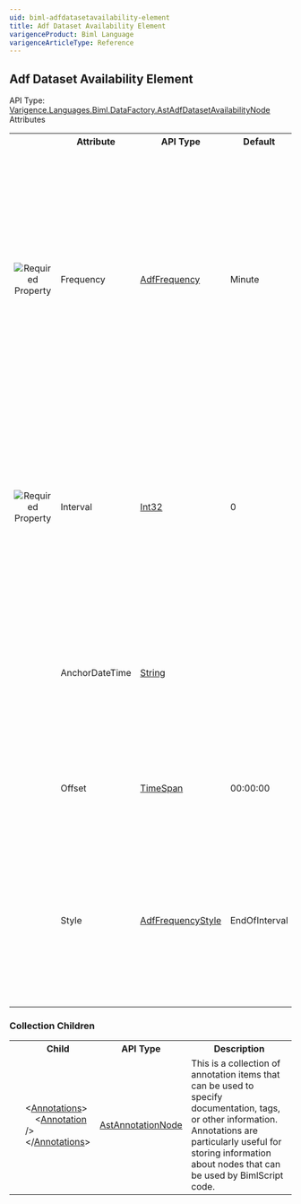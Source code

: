 ```yaml
---
uid: biml-adfdatasetavailability-element
title: Adf Dataset Availability Element
varigenceProduct: Biml Language
varigenceArticleType: Reference
---
```

## Adf Dataset Availability Element<div class="AssemblyInfoGroup"><div class="CrossReferenceGroup"><div class="CrossReferenceHeader">API Type:</div><div class="CrossReferenceValue"><a href="../api-reference/Varigence.Languages.Biml.DataFactory.AstAdfDatasetAvailabilityNode.html">Varigence.Languages.Biml.DataFactory.AstAdfDatasetAvailabilityNode</a></div></div></div><div class="AttributeGroup"><div class="AttributeGroupHeader">Attributes</div><table id="AttributeList" class="AttributeList"><tbody><tr><th class="AttributeIconColumnHeader">&nbsp;</th><th class="AttributeNameColumnHeader">Attribute</th><th class="AttributeTypeColumnHeader">API Type</th><th class="AttributeDefaultColumnHeader">Default</th><th class="AttributeSummaryColumnHeader">Description</th></tr><tr class="ad0"><td align="center" class="AttributeIcon"><img title="Required Property" src="attributeRequired.png"></td><td class="AttributeName">Frequency</td><td class="AttributeType"><a href="../api-reference/Varigence.Languages.Biml.DataFactory.AdfFrequency.html">AdfFrequency</a></td><td class="AttributeDefault">Minute</td><td class="AttributeSummary"><div class ="SummaryItem">Specifies the unit of time that should be used when determining the next execution of an activity or updated availability of a dataset. This value is multiplied by the Interval property value to determine the actual timing.</div></td></tr><tr class="ad1"><td align="center" class="AttributeIcon"><img title="Required Property" src="attributeRequired.png"></td><td class="AttributeName">Interval</td><td class="AttributeType"><a href="https://msdn.microsoft.com/en-us/library/System.Int32.aspx">Int32</a></td><td class="AttributeDefault">0</td><td class="AttributeSummary"><div class ="SummaryItem">Specifies the number of time units provided by the Frequency property to determine how frequently data slices are produced or activities are executed.</div></td></tr><tr class="ad0"><td align="center" class="AttributeIcon"><img title="" src="attribute.png"></td><td class="AttributeName">AnchorDateTime</td><td class="AttributeType"><a href="https://msdn.microsoft.com/en-us/library/System.String.aspx">String</a></td><td class="AttributeDefault">&nbsp;</td><td class="AttributeSummary"><div class ="SummaryItem">Specifies a date and time value that is used as the baseline over which the execution intervals are computed.</div></td></tr><tr class="ad1"><td align="center" class="AttributeIcon"><img title="" src="attribute.png"></td><td class="AttributeName">Offset</td><td class="AttributeType"><a href="https://msdn.microsoft.com/en-us/library/System.TimeSpan.aspx">TimeSpan</a></td><td class="AttributeDefault">00:00:00</td><td class="AttributeSummary"><div class ="SummaryItem">Specifies an amount of time that should be used to pad the execution intervals.</div></td></tr><tr class="ad0"><td align="center" class="AttributeIcon"><img title="" src="attribute.png"></td><td class="AttributeName">Style</td><td class="AttributeType"><a href="../api-reference/Varigence.Languages.Biml.DataFactory.AdfFrequencyStyle.html">AdfFrequencyStyle</a></td><td class="AttributeDefault">EndOfInterval</td><td class="AttributeSummary"><div class ="SummaryItem">Specifies whether the data slice should be produced or the activity executed at the beginning or end of the specified time interval.</div></td></tr></tbody></table></div><div class="ChildGroup">### Collection Children<table id="ChildList" class="ChildList"><tbody><tr><th class="ChildIconColumnHeader">&nbsp;</th><th class="ChildNameColumnHeader">Child</th><th class="ChildTypeColumnHeader">API Type</th><th class="ChildSummaryColumnHeader">Description</th></tr><tr class="cd0"><td align="center" class="ChildIcon"><img title="" src="collectionChild.png"><div class="RequiredIcon" title="Required Child"></div><td class="ChildName"><span class="punc">&lt;</span><a href=Varigence.Languages.Biml.AstNode_Annotations.html">Annotations</a><span class="punc">&gt;</span><br />&nbsp;&nbsp;&nbsp;&nbsp;<span class="punc">&lt;</span><a href=Varigence.Languages.Biml.AstAnnotationNode.html">Annotation</a> <span class="punc">/&gt;</span><br /><span class="punc">&lt;/</span><a href=Varigence.Languages.Biml.AstNode_Annotations.html">Annotations</a><span class="punc">&gt;</span></td><td class="ChildType"><a href="../api-reference/Varigence.Languages.Biml.AstAnnotationNode.html">AstAnnotationNode</a></td><td class="ChildSummary"><div class ="SummaryItem">This is a collection of annotation items that can be used to specify documentation, tags, or other information.  Annotations are particularly useful for storing information about nodes that can be used by BimlScript code.</div></td></tr></tbody></table></div>